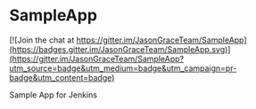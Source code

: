 SampleApp
=========

[![Join the chat at https://gitter.im/JasonGraceTeam/SampleApp](https://badges.gitter.im/JasonGraceTeam/SampleApp.svg)](https://gitter.im/JasonGraceTeam/SampleApp?utm_source=badge&utm_medium=badge&utm_campaign=pr-badge&utm_content=badge)

Sample App for Jenkins
